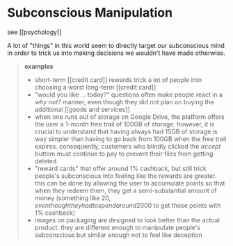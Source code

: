 # Subconscious Manipulation

see [[psychology]]

A lot of "things" in this world seem to directly target our subconscious mind in order to trick us into making decisions we wouldn't have made otherwise.

> **examples**
>
> - short-term [[credit card]] rewards trick a lot of people into choosing a worst long-term [[credit card]]
> - "would you like ... today?" questions often make people react in a _why not?_ manner, even though they did not plan on buying the additional [[goods and services]]
> - when one runs out of storage on Google Drive, the platform offers the user a 1-month free trail of 100GB of storage. however, it is crucial to understand that having always had 15GB of storage is way simpler than having to go back from 100GB when the free trail expires. consequently, customers who blindly clicked the _accept_ buttom must continue to pay to prevent their files from getting deleted
> - "reward cards" that offer around 1% cashback, but still trick people's subconscious into feeling like the rewards are greater. this can be done by allowing the user to accumulate points so that when they redeem them, they get a semi-substantial amount of money (something like 20$, even though they had to spend around 2000$ to get those points with 1% cashback)
> - images on packaging are designed to look better than the actual product. they are different enough to manipulate people's subconscious but similar enough not to feel like deception
